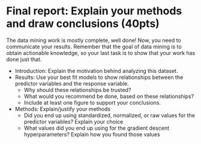 # Final report: Explain your methods and draw conclusions (40pts)

The data mining work is mostly complete, well done! Now, you need to communicate your results.
Remember that the goal of data mining is to obtain actionable knowledge, so your last task is to show
that your work has done just that.

* Introduction: Explain the motivation behind analyzing this dataset.
* Results: Use your best fit models to show relationships between the predictor variables and the response variable.
  * Why should these relationships be trusted?
  * What would you recommend be done, based on these relationships?
  * Include at least one figure to support your conclusions.
* Methods: Explain/justify your methods
  * Did you end up using standardized, normalized, or raw values for the predictor variables? Explain your choice
  * What values did you end up using for the gradient descent hyperparameters? Explain how you found those values
